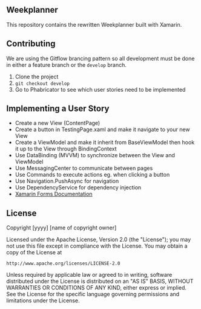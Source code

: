 ## Weekplanner

This repository contains the rewritten Weekplanner built with Xamarin.

## Contributing

We are using the Gitflow brancing pattern so all development must be done in either a feature branch or the `develop` branch.

1. Clone the project
2. `git checkout develop`
3. Go to Phabricator to see which user stories need to be implemented

## Implementing a User Story

- Create a new View (ContentPage)
- Create a button in TestingPage.xaml and make it navigate to your new View
- Create a ViewModel and make it inherit from BaseViewModel then hook it up to the View through BindingContext
- Use DataBinding (MVVM) to synchronize between the View and ViewModel
- Use MessagingCenter to communicate between pages
- Use Commands to execute actions eg. when clicking a button
- Use Navigation.PushAsync for navigation
- Use DependencyService for dependency injection
- [Xamarin Forms Documentation](https://developer.xamarin.com/guides/xamarin-forms/)

## License

Copyright [yyyy] [name of copyright owner]

Licensed under the Apache License, Version 2.0 (the "License");
you may not use this file except in compliance with the License.
You may obtain a copy of the License at

    http://www.apache.org/licenses/LICENSE-2.0

Unless required by applicable law or agreed to in writing, software
distributed under the License is distributed on an "AS IS" BASIS,
WITHOUT WARRANTIES OR CONDITIONS OF ANY KIND, either express or implied.
See the License for the specific language governing permissions and
limitations under the License.
